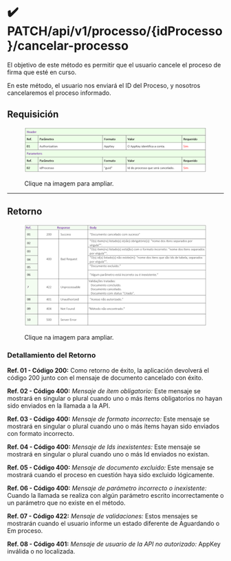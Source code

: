 # ✔️ PATCH/api/v1/processo/{idProcesso}/cancelar-processo

El objetivo de este método es permitir que el usuario cancele el proceso de firma que esté en curso.

En este método, el usuario nos enviará el ID del Proceso, y nosotros cancelaremos el proceso informado.

## Requisición

<figure><img src="../../../../.gitbook/assets/api15.png" alt=""><figcaption><p>Clique na imagem para ampliar.</p></figcaption></figure>

***

## Retorno

<figure><img src="../../../../.gitbook/assets/api16.png" alt=""><figcaption><p>Clique na imagem para ampliar.</p></figcaption></figure>

### Detallamiento del Retorno

**Ref. 01 - Código 200:** Como retorno de éxito, la aplicación devolverá el código 200 junto con el mensaje de documento cancelado con éxito.

**Ref. 02 - Código 400:** _Mensaje de ítem obligatorio:_ Este mensaje se mostrará en singular o plural cuando uno o más ítems obligatorios no hayan sido enviados en la llamada a la API.

**Ref. 03 - Código 400:** _Mensaje de formato incorrecto:_ Este mensaje se mostrará en singular o plural cuando uno o más ítems hayan sido enviados con formato incorrecto.

**Ref. 04 - Código 400:** _Mensaje de Ids inexistentes:_ Este mensaje se mostrará en singular o plural cuando uno o más Id enviados no existan.

**Ref. 05 - Código 400:** _Mensaje de documento excluido:_ Este mensaje se mostrará cuando el proceso en cuestión haya sido excluido lógicamente.

**Ref. 06 - Código 400:** _Mensaje de parámetro incorrecto o inexistente:_ Cuando la llamada se realiza con algún parámetro escrito incorrectamente o un parámetro que no existe en el método.

**Ref. 07 - Código 422:** _Mensaje de validaciones:_ Estos mensajes se mostrarán cuando el usuario informe un estado diferente de Aguardando o Em proceso.

**Ref. 08 - Código 401:** _Mensaje de usuario de la API no autorizado:_ AppKey inválida o no localizada.

